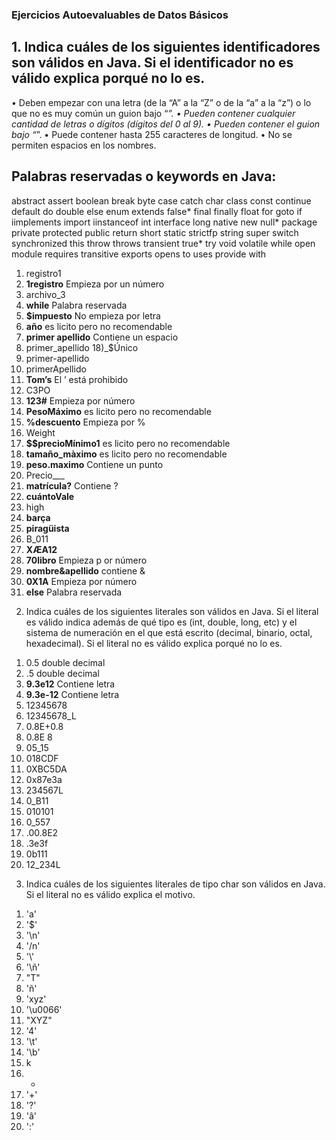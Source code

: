 ### Ejercicios Autoevaluables de Datos Básicos

## 1. Indica cuáles de los siguientes identificadores son válidos en Java. Si el identificador no es válido explica porqué no lo es.
•	Deben empezar con una letra (de la “A” a la “Z” o de la “a” a la “z”) o lo que no es muy común un guion bajo “_”.
•	Pueden contener cualquier cantidad de letras o dígitos (dígitos del 0 al 9).
•	Pueden contener el guion bajo “_”.
•	Puede contener hasta 255 caracteres de longitud.
•	No se permiten espacios en los nombres.
## Palabras reservadas o keywords en Java:
abstract	assert	boolean	break	byte	case	catch	char	class	const	continue
default	do        	double	else	enum	extends	false*	final	finally	float	for
goto	if	iimplements	import	iinstanceof	int	interface	long	native	new         	null*
package	private	protected	public	return	short	static	strictfp	string	super	switch 
synchronized	this 	throw	throws	transient	true*	try 	void	volatile	while	 open
module	requires	transitive	exports 	opens	to	uses	provide	with	 
1) registro1 
2) **1registro** Empieza por un número 
3) archivo_3
4) **while** Palabra reservada
5) **$impuesto** No empieza por letra
6) __año__ es licito pero no recomendable
7) **primer apellido** Contiene un espacio
8) primer_apellido
18)_$Único
9) primer-apellido
10) primerApellido
11) **Tom’s** El ’ está prohibido
12) C3PO
13) **123#** Empieza por número
14) __PesoMáximo__ es licito pero no recomendable
15) **%descuento** Empieza por %
16) Weight
17) __$$precioMínimo1__ es licito pero no recomendable
19) __tamaño_màximo__ es licito pero no recomendable
20) **peso.maximo** Contiene un punto
21) Precio___
22) **matrícula?** Contiene ?
23) __cuántoVale__ 
24) high
25) __barça__
26) __piragüista__
27) B_011
28) __XÆA12__
29) **70libro** Empieza p or número
30) **nombre&apellido** contiene &
31) **0X1A** Empieza por número
32) **else** Palabra reservada
2. Indica cuáles de los siguientes literales son válidos en Java. Si el literal es válido indica 
además de qué tipo es (int, double, long, etc) y el sistema de numeración en el que está 
escrito (decimal, binario, octal, hexadecimal). Si el literal no es válido explica porqué no lo 
es.
1) 0.5 double decimal
2) .5 double decimal 
3) **9.3e12** Contiene letra
4) **9.3e-12** Contiene letra
5) 12345678
6) 12345678_L
7) 0.8E+0.8
8) 0.8E 8
9) 05_15
10) 018CDF
11) 0XBC5DA
12) 0x87e3a
13) 234567L
14) 0_B11
15) 010101
16) 0_557
17) .00.8E2
18) .3e3f
19) 0b111
20) 12_234L
3. Indica cuáles de los siguientes literales de tipo char son válidos en Java. Si el literal no es 
válido explica el motivo.
1) 'a'
2) '$'
3) '\n'
4) '/n'
5) '\\'
6) '\ñ'
7) "T"
8) 'ñ'
9) 'xyz'
10) '\u0066'
11) "XYZ"
12) '4'
13) '\t'
14) '\b'
15) k
16) +
17) '+'
18) '?'
19) 'â'
20) ':'
